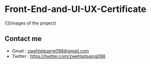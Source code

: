 # Front-End-and-UI-UX-Certificate
![](images of the project)
## Contact me
* Gmail : zwehtetpaing098@gmail.com
* Twitter : https://twitter.com/zwehtetpaing098
